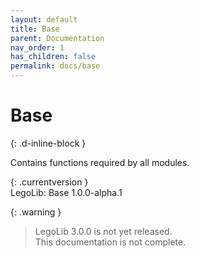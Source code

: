 ```yaml
---
layout: default
title: Base
parent: Documentation
nav_order: 1
has_children: false
permalink: docs/base
---
```

# Base  
{: .d-inline-block }  

Contains functions required by all modules.  

{: .currentversion }  
LegoLib: Base 1.0.0-alpha.1  

{: .warning }  
> LegoLib 3.0.0 is not yet released.  
> This documentation is not complete.  